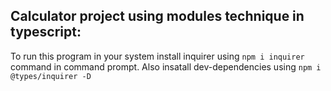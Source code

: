 ## Calculator project using modules technique in typescript:
To run this program in your system install inquirer using `npm i inquirer` command in command prompt.
Also insatall dev-dependencies using `npm i @types/inquirer -D`
